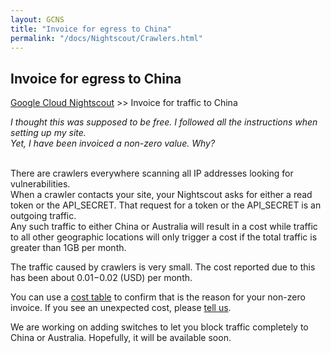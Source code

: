 ```yaml
---
layout: GCNS
title: "Invoice for egress to China"
permalink: "/docs/Nightscout/Crawlers.html"
---
```


## Invoice for egress to China
[Google Cloud Nightscout](./GoogleCloud.md) >>  Invoice for traffic to China  
  
*I thought this was supposed to be free.  I followed all the instructions when setting up my site.  
Yet, I have been invoiced a non-zero value.  Why?*  
<br/>  
  
There are crawlers everywhere scanning all IP addresses looking for vulnerabilities.  
When a crawler contacts your site, your Nightscout asks for either a read token or the API_SECRET.  That request for a token or the API_SECRET is an outgoing traffic.  
Any such traffic to either China or Australia will result in a cost while traffic to all other geographic locations will only trigger a cost if the total traffic is greater than 1GB per month.  
  
The traffic caused by crawlers is very small.  The cost reported due to this has been about $0.01-$0.02 (USD) per month.  

You can use a [cost table](./CostTable.md) to confirm that is the reason for your non-zero invoice.  If you see an unexpected cost, please [tell us](https://github.com/NightscoutFoundation/xDrip/discussions).  
  
We are working on adding switches to let you block traffic completely to China or Australia.  Hopefully, it will be available soon.     
